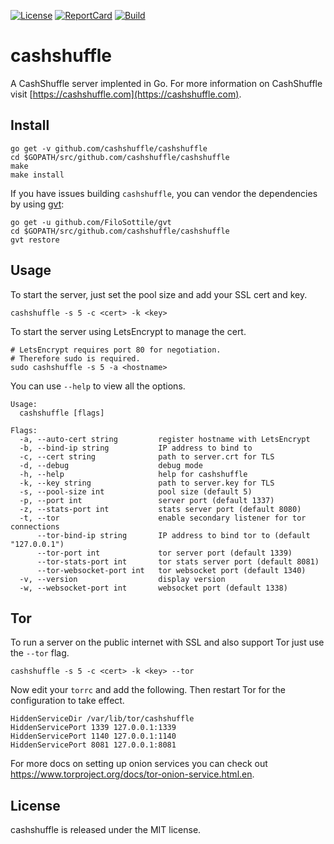 [![License][License-Image]][License-URL] [![ReportCard][ReportCard-Image]][ReportCard-URL] [![Build][Build-Status-Image]][Build-Status-URL]
# cashshuffle

A CashShuffle server implented in Go. For more information on CashShuffle visit [https://cashshuffle.com](https://cashshuffle.com).

## Install

```
go get -v github.com/cashshuffle/cashshuffle
cd $GOPATH/src/github.com/cashshuffle/cashshuffle
make
make install
```

If you have issues building `cashshuffle`, you can vendor the dependencies by using [gvt](https://github.com/FiloSottile/gvt):

```
go get -u github.com/FiloSottile/gvt
cd $GOPATH/src/github.com/cashshuffle/cashshuffle
gvt restore
```

## Usage

To start the server, just set the pool size and add your SSL cert and key.

```
cashshuffle -s 5 -c <cert> -k <key>
```

To start the server using LetsEncrypt to manage the cert.

```
# LetsEncrypt requires port 80 for negotiation.
# Therefore sudo is required.
sudo cashshuffle -s 5 -a <hostname>
```

You can use `--help` to view all the options.

```
Usage:
  cashshuffle [flags]

Flags:
  -a, --auto-cert string         register hostname with LetsEncrypt
  -b, --bind-ip string           IP address to bind to
  -c, --cert string              path to server.crt for TLS
  -d, --debug                    debug mode
  -h, --help                     help for cashshuffle
  -k, --key string               path to server.key for TLS
  -s, --pool-size int            pool size (default 5)
  -p, --port int                 server port (default 1337)
  -z, --stats-port int           stats server port (default 8080)
  -t, --tor                      enable secondary listener for tor connections
      --tor-bind-ip string       IP address to bind tor to (default "127.0.0.1")
      --tor-port int             tor server port (default 1339)
      --tor-stats-port int       tor stats server port (default 8081)
      --tor-websocket-port int   tor websocket port (default 1340)
  -v, --version                  display version
  -w, --websocket-port int       websocket port (default 1338)
```

## Tor

To run a server on the public internet with SSL and also support Tor just use the `--tor` flag.

```
cashshuffle -s 5 -c <cert> -k <key> --tor
```

Now edit your `torrc` and add the following. Then restart Tor for the configuration to take effect.

```
HiddenServiceDir /var/lib/tor/cashshuffle
HiddenServicePort 1339 127.0.0.1:1339
HiddenServicePort 1140 127.0.0.1:1140
HiddenServicePort 8081 127.0.0.1:8081
```

For more docs on setting up onion services you can check out https://www.torproject.org/docs/tor-onion-service.html.en.

## License

cashshuffle is released under the MIT license.

[License-URL]: http://opensource.org/licenses/MIT
[License-Image]: https://img.shields.io/npm/l/express.svg
[ReportCard-URL]: http://goreportcard.com/report/cashshuffle/cashshuffle
[ReportCard-Image]: https://goreportcard.com/badge/github.com/cashshuffle/cashshuffle
[Build-Status-URL]: http://travis-ci.org/cashshuffle/cashshuffle
[Build-Status-Image]: https://travis-ci.org/cashshuffle/cashshuffle.svg?branch=master
